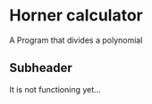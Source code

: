 # Horner calculator

A Program that divides a polynomial

## Subheader

It is not functioning yet...
